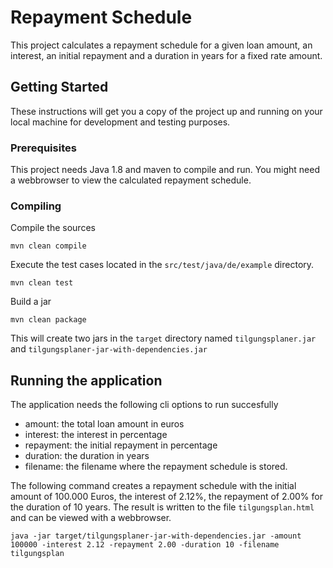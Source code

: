 # Repayment Schedule

This project calculates a repayment schedule for a given loan amount, an interest, an initial repayment and a duration in years for a fixed rate amount.

## Getting Started

These instructions will get you a copy of the project up and running on your local machine for development and testing purposes.

### Prerequisites

This project needs Java 1.8 and maven to compile and run. You might need a webbrowser to view the calculated repayment schedule.

### Compiling

Compile the sources

```
mvn clean compile
```

Execute the test cases located in the `src/test/java/de/example` directory.

```
mvn clean test
```

Build a jar

```
mvn clean package
```

This will create two jars in the `target` directory named `tilgungsplaner.jar` and `tilgungsplaner-jar-with-dependencies.jar`


## Running the application

The application needs the following cli options to run succesfully

 - amount: the total loan amount in euros
 - interest: the interest in percentage
 - repayment: the initial repayment in percentage
 - duration: the duration in years
 - filename: the filename where the repayment schedule is stored.
 
The following command creates a repayment schedule with the initial amount of 100.000 Euros, the interest of 2.12%, the repayment of 2.00% for the duration of 10 years. The result is written to the file `tilgungsplan.html` and can be viewed with a webbrowser.

```
java -jar target/tilgungsplaner-jar-with-dependencies.jar -amount 100000 -interest 2.12 -repayment 2.00 -duration 10 -filename tilgungsplan
```


